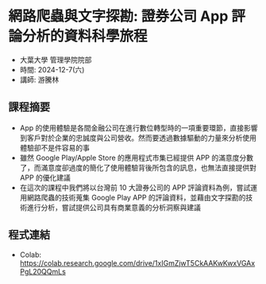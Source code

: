 # 網路爬蟲與文字探勘:  證券公司 App 評論分析的資料科學旅程
- 大葉大學 管理學院院部
- 時間: 2024-12-7(六)
- 講師: 游騰林

## 課程摘要
- App 的使用體驗是各間金融公司在進行數位轉型時的一項重要環節，直接影響到客戶對於企業的忠誠度與公司營收。然而要透過數據驅動的力量來分析使用體驗卻不是件容易的事
- 雖然 Google Play/Apple Store 的應用程式市集已經提供 APP 的滿意度分數了，而滿意度卻過度的簡化了使用體驗背後所包含的訊息，也無法直接提供對 APP 的優化建議
- 在這次的課程中我們將以台灣前 10 大證券公司的 APP 評論資料為例，嘗試運用網路爬蟲的技術蒐集 Google Play APP 的評論資料，並藉由文字探勘的技術進行分析，嘗試提供公司具有商業意義的分析洞察與建議

## 程式連結
- Colab: https://colab.research.google.com/drive/1xIGmZjwT5CkAAKwKwxVGAxPgL20QQmLs
